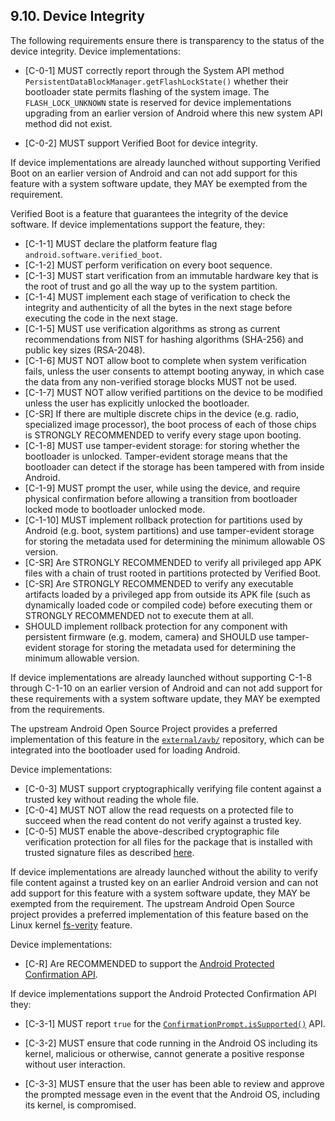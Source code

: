 ## 9.10\. Device Integrity

The following requirements ensure there is transparency to the status of the
device integrity. Device implementations:

*    [C-0-1] MUST correctly report through the System API method
`PersistentDataBlockManager.getFlashLockState()` whether their bootloader
state permits flashing of the system image. The `FLASH_LOCK_UNKNOWN` state is
reserved for device implementations upgrading from an earlier version of Android
where this new system API method did not exist.

*    [C-0-2] MUST support Verified Boot for device integrity.

If device implementations are already launched without supporting Verified Boot
on an earlier version of Android and can not add support for this
feature with a system software update, they MAY be exempted from the
requirement.

Verified Boot is a feature that guarantees the integrity of the device
software. If device implementations support the feature, they:

*    [C-1-1] MUST declare the platform feature flag
`android.software.verified_boot`.
*    [C-1-2] MUST perform verification on every boot sequence.
*    [C-1-3] MUST start verification from an immutable hardware key that is the
root of trust and go all the way up to the system partition.
*    [C-1-4] MUST implement each stage of verification to check the integrity
and authenticity of all the bytes in the next stage before executing the code in
the next stage.
*    [C-1-5] MUST use verification algorithms as strong as current
recommendations from NIST for hashing algorithms (SHA-256) and public key
sizes (RSA-2048).
*    [C-1-6] MUST NOT allow boot to complete when system verification fails,
unless the user consents to attempt booting anyway, in which case the data from
any non-verified storage blocks MUST not be used.
*    [C-1-7] MUST NOT allow verified partitions on the device to be modified
unless the user has explicitly unlocked the bootloader.
*    [C-SR] If there are multiple discrete chips in the device (e.g. radio,
specialized image processor), the boot process of each of those chips is
STRONGLY RECOMMENDED to verify every stage upon booting.
*    [C-1-8] MUST use tamper-evident storage: for storing whether the
bootloader is unlocked. Tamper-evident storage means that the bootloader can
detect if the storage has been tampered with from inside Android.
*    [C-1-9] MUST prompt the user, while using the device, and
require physical confirmation before allowing a transition from bootloader
locked mode to bootloader unlocked mode.
*    [C-1-10] MUST implement rollback protection for partitions used by Android
(e.g. boot, system partitions) and use tamper-evident storage for storing the
metadata used for determining the minimum allowable OS version.
*    [C-SR] Are STRONGLY RECOMMENDED to verify all privileged app APK files with
a chain of trust rooted in partitions protected by Verified Boot.
*    [C-SR] Are STRONGLY RECOMMENDED to verify any executable artifacts loaded by
a privileged app from outside its APK file (such as dynamically loaded code or
compiled code) before executing them or STRONGLY RECOMMENDED not to execute them
at all.
*    SHOULD implement rollback protection for any component with persistent
firmware (e.g. modem, camera) and SHOULD use tamper-evident storage for
storing the metadata used for determining the minimum allowable version.

If device implementations are already launched without supporting C-1-8 through
C-1-10 on an earlier version of Android and can not add support for
these requirements with a system software update, they MAY be exempted from the
requirements.

The upstream Android Open Source Project provides a preferred implementation of
this feature in the [`external/avb/`](
http://android.googlesource.com/platform/external/avb/)
repository, which can be integrated into the bootloader used for loading
Android.

Device implementations:

*    [C-0-3] MUST support cryptographically verifying file content against a
     trusted key without reading the whole file.
*    [C-0-4] MUST NOT allow the read requests on a protected file to succeed
     when the read content do not verify against a trusted key.
*    [C-0-5] MUST enable the above-described cryptographic file verification
     protection for all files for the package that is installed
     with trusted signature files as described [here](
     https://developer.android.com/preview/security/features/apk-verity).

If device implementations are already launched without the ability to verify
file content against a trusted key on an earlier Android version and can not add
support for this feature with a system software update, they MAY be exempted
from the requirement. The upstream Android Open Source project provides a
preferred implementation of this feature based on the Linux kernel [fs-verity](
https://www.kernel.org/doc/html/latest/filesystems/fsverity.html) feature.

Device implementations:

*    [C-R] Are RECOMMENDED to support the [Android Protected Confirmation API](
https://developer.android.com/preview/features/security.html#user-confirmation).

If device implementations support the Android Protected Confirmation
API they:

*    [C-3-1] MUST report `true` for the [`ConfirmationPrompt.isSupported()`](
https://developer.android.com/reference/android/security/ConfirmationPrompt.html#isSupported%28android.content.Context%29)
API.

*    [C-3-2] MUST ensure that code running in the Android OS including its
     kernel, malicious or otherwise, cannot generate a positive response without
     user interaction.

*    [C-3-3] MUST ensure that the user has been able to review and approve the
     prompted message even in the event that the Android OS, including its kernel,
     is compromised.
